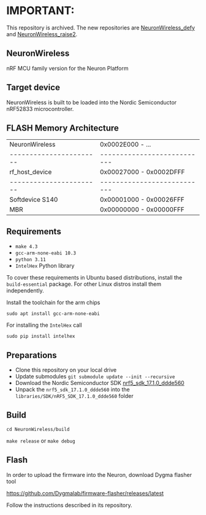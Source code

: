 # IMPORTANT:
This repository is archived. The new repositories are [NeuronWireless_defy](https://github.com/Dygmalab/NeuronWireless_defy) and [NeuronWireless_raise2](https://github.com/Dygmalab/NeuronWireless_raise2).

## NeuronWireless
nRF MCU family version for the Neuron Platform

## Target device
NeuronWireless is built to be loaded into the Nordic Semiconductor nRF52833 microcontroller.

## FLASH Memory Architecture

|                       |                           |
|-----------------------|---------------------------|
| NeuronWireless        | 0x0002E000 - ...          |
|-----------------------|---------------------------|
| rf_host_device        | 0x00027000 - 0x0002DFFF   |
|-----------------------|---------------------------|
| Softdevice S140       | 0x00001000 - 0x00026FFF   |
| MBR                   | 0x00000000 - 0x00000FFF   |

## Requirements
* `make 4.3`
* `gcc-arm-none-eabi 10.3`
* `python 3.11`
* `IntelHex` Python library

To cover these requirements in Ubuntu based distributions, install the `build-essential` package. For other Linux distros install them independently.

Install the toolchain for the arm chips

```sudo apt install gcc-arm-none-eabi```

For installing the `IntelHex` call

```sudo pip install intelhex```

## Preparations

* Clone this repository on your local drive
* Update submodules `git submodule update --init --recursive`
* Download the Nordic Semiconductor SDK [nrf5_sdk_17.1.0_ddde560](https://nsscprodmedia.blob.core.windows.net/prod/software-and-other-downloads/sdks/nrf5/binaries/nrf5_sdk_17.1.0_ddde560.zip)
* Unpack the `nrf5_sdk_17.1.0_ddde560` into the `libraries/SDK/nRF5_SDK_17.1.0_ddde560` folder

## Build

`cd NeuronWireless/build`

`make release` or `make debug`

## Flash

In order to upload the firmware into the Neuron, download Dygma flasher tool

https://github.com/Dygmalab/firmware-flasher/releases/latest

Follow the instructions described in its repository.
